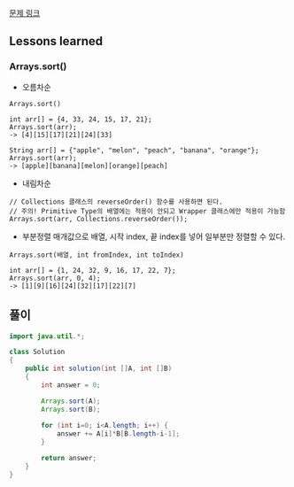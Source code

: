 [문제 링크](https://school.programmers.co.kr/learn/courses/30/lessons/12941)

## Lessons learned
### Arrays.sort()
- 오름차순
```
Arrays.sort()

int arr[] = {4, 33, 24, 15, 17, 21};
Arrays.sort(arr);
-> [4][15][17][21][24][33]

String arr[] = {"apple", "melon", "peach", "banana", "orange"};
Arrays.sort(arr);
-> [apple][banana][melon][orange][peach]
```
- 내림차순
```
// Collections 클래스의 reverseOrder() 함수를 사용하면 된다.
// 주의! Primitive Type의 배열에는 적용이 안되고 Wrapper 클래스에만 적용이 가능함
Arrays.sort(arr, Collections.reverseOrder());
```
- 부분정렬
매개값으로 배열, 시작 index, 끝 index를 넣어 일부분만 정렬할 수 있다.
```
Arrays.sort(배열, int fromIndex, int toIndex)

int arr[] = {1, 24, 32, 9, 16, 17, 22, 7};
Arrays.sort(arr, 0, 4);
-> [1][9][16][24][32][17][22][7]
```

## 풀이
```java
import java.util.*;

class Solution
{
    public int solution(int []A, int []B)
    {
        int answer = 0;

        Arrays.sort(A);
        Arrays.sort(B);
        
        for (int i=0; i<A.length; i++) {
            answer += A[i]*B[B.length-i-1];
        }

        return answer;
    }
}
```
